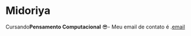 # Midoriya
Cursando**Pensamento Computacional**
:sunglasses:- Meu email de contato é .[email](nickolas.esteves.santos@escola.pr.gov.br)
